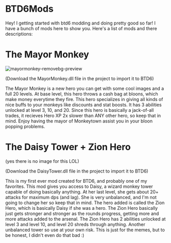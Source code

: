 # BTD6Mods
Hey!
I getting started with btd6 modding and doing pretty good so far! I have a bunch of mods here to show you.
Here's a list of mods and there descriptions:



# The Mayor Monkey

![mayormonkey-removebg-preview](https://user-images.githubusercontent.com/107856947/205453089-128ca7bb-d184-410a-bf70-eb509e8623f7.png)

(Download the MayorMonkey.dll file in the project to import it to BTD6)

The Mayor Monkey is a new hero you can get with some cool images and a full 20 levels. At base level, this hero throws a cash bag at bloons, which make money everytime they fire. This hero specializes in giving all kinds of nice buffs to your monkeys like discounts and stat boosts. It has 3 abilities unlocked at level 3, 10, and 20. Since this hero is basically a jack-of-all trades, it recieves Hero XP 2x slower than ANY other hero, so keep that in mind. Enjoy having the mayor of Monkeytown assist you in your bloon popping problems.



# The Daisy Tower + Zion Hero 

(yes there is no image for this LOL)



(Download the DaisyTower.dll file in the project to import it to BTD6)

This is my first ever mod created for BTD6, and probably one of my favorites. This mod gives you access to Daisy, a wizard monkey tower capable of doing basically anything. At her last level, she gets about 20+ attacks for maximum dps (and lag). She is very unbalanced, and I'm not going to change her so keep that in mind. The hero added is called the Zion Hero, which is basically Daisy if she was a hero. The Zion Hero basically just gets stronger and stronger as the rounds progress, getting more and more attacks added to the arsenal. The Zion Hero has 2 abilities unlocked at level 3 and level 10, and level 20 shreds through anything. Another unbalanced tower so use at your own risk. This is just for the memes, but to be honest, I didn't even do that bad :)
